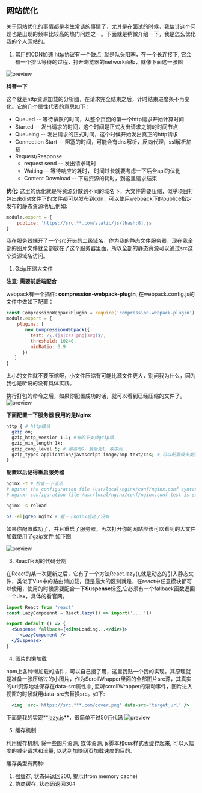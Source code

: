 ## 网站优化
关于网站优化的事情都是老生常谈的事情了，尤其是在面试的时候，我估计这个问题也是出现的频率比较高的热门问题之一。下面就是稍微介绍一下，我是怎么优化我的个人网站的。

1. 常用的CDN加速
http协议有一个缺点, 就是队头阻塞，在一个长连接下, 它会有一个排队等待的过程，打开浏览器的network面板，就像下面这一张图

![preview](https://src.wuh.site/img/20040201.png)

**科普一下**

这个就是http资源加载的分析图，在请求完全结束之后，计时结束进度条不再变化。它的几个属性代表的意思如下：
 + Queued -- 等待排队的时间，从整个页面的第一个http请求开始计算时间
 + Started -- 发出请求的时间，这个时间是正式发出请求之前的时间节点
 + Queueing -- 发出请求的正式时间，这个时候开始发出真正的http请求
 + Connection Start -- 阻塞的时间，可能会有dns解析，反向代理，ssl解析加载
 + Request/Response 
    + request send -- 发出请求耗时
    + Waiting -- 等待响应的耗时， 时间过长就要考虑一下后台api的优化
    + Content Download -- 下载资源的耗时，到这里请求结束

**优化**: 这里的优化就是将资源分散到不同的域名下，大文件需要压缩，似乎项目打包出来dist文件下的文件都可以发布到cdn，可以使用webpack下的publice指定发布的静态资源地址,例如:
```javascript
module.export = {
    publice: 'https://src.**.com/static/js/[hash:8].js
}
```
我在服务器端开了一个src开头的二级域名，作为我的静态文件服务器，现在我全部的图片文件就全部放在了这个服务器里面，所以全部的静态资源可以通过src这个资源域名访问。

 1. Gzip压缩大文件

**注意: 需要前后端配合**

webpack有一个插件: **compression-webpack-plugin**, 在webpack.config.js的文件中做如下配置：
```javascript
const CompressionWebpackPlugin = require('compression-webpack-plugin')
module.export = {
    plugins: [
       new CompressionWebpack({
         test: /\.(js|css|png|svg)$/,
         threshold: 10240,
         minRatio: 0.9
      })
   ]
}
```
太小的文件就不要压缩呀，小文件压缩有可能比源文件更大，别问我为什么，因为我也是听说的没有具体实践。

执行打包的命令之后，如果你配置成功的话，就可以看到已经压缩的文件了。
![preview](https://src.wuh.site/img/20040204.png)

**下面配置一下服务器 我用的是Nginx**
```bash
http { # http模块
  gzip on;
  gzip_http_version 1.1; #有的不支持gzip哦
  gzip_min_length 1k;
  gzip_comp_level 5; # 最高为9，最低为1，取中间
  gzip_types application/javascript image/bmp text/css; # 可以配置很多类型
}
```

**配置以后记得重启服务器**
```bash
nginx -t # 检查一下语法
# nginx: the configuration file /usr/local/nginx/conf/nginx.conf syntax is ok
# nginx: configuration file /usr/local/nginx/conf/nginx.conf test is successful

nginx -s reload

ps -el|grep nginx # 看一下nginx启动了没有
```
如果你配置成功了，并且重启了服务器，再次打开你的网站应该可以看到的大文件加载使用了gzip文件
如下图: 

![preview](https://src.wuh.site/img/20040205.png)

3. React官网的代码分割

在React的某一次更新之后，它有了一个方法React.lazy(),就是动态的引入静态文件，类似于Vue中的路由懒加载，但是最大的区别就是，在react中任意模块都可以使用，使用的时候需要配合一下**Suspense**标签,它必须有一个fallback函数返回一个Jsx，具体的看官网。
```jsx
import React from 'react'
const LazyCompoennt = React.lazy(() => import('....'))

export default () => {
  <Suspense fallback={<div>Loading...</div>}>
     <LazyComponent />
  </Suspense>
}
```

4. 图片的懒加载

npm上各种懒加载的插件，可以自己搜了用，这里我贴一个我的实现。其原理就是准备一张压缩过的小图片，作为ScrollWrapper里面的全部图片src源，其真实的url资源地址保存在data-src属性中, 监听scrollWrapper的滚动事件，图片进入视窗的时候就用data-src去替换src。如下:
```jsx
  <img  src='https://src.***.com/cover.png' data-src='target_url' />
```
下面是我的实现**[lazy.js]**，很简单不过50行代码
![preview](https://src.wuh.site/img/20040206.png)


[lazy.js]: https://github.com/stack-wuh/react-router-config/blob/master/src/utils/lazy.js

5. 缓存机制

利用缓存机制, 将一些图片资源, 媒体资源, js脚本和css样式表缓存起来, 可以大幅度的减少请求和流量, 以达到加快网页加载速度的目的.

缓存类型有两种: 
   1. 强缓存, 状态码返回200, 提示(from memory cache)
   2. 协商缓存, 状态码返回304
